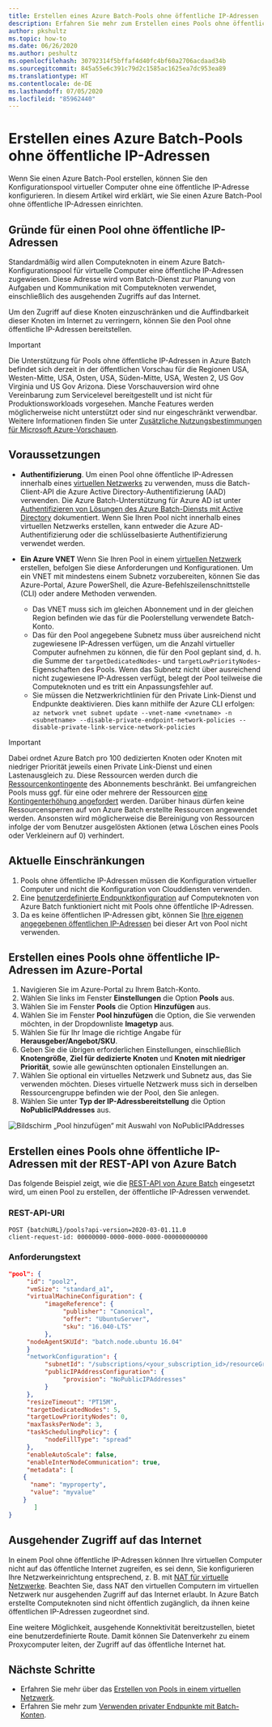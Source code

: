 ```yaml
---
title: Erstellen eines Azure Batch-Pools ohne öffentliche IP-Adressen
description: Erfahren Sie mehr zum Erstellen eines Pools ohne öffentliche IP-Adressen.
author: pkshultz
ms.topic: how-to
ms.date: 06/26/2020
ms.author: peshultz
ms.openlocfilehash: 30792314f5bffaf4d40fc4bf60a2706acdaad34b
ms.sourcegitcommit: 845a55e6c391c79d2c1585ac1625ea7dc953ea89
ms.translationtype: HT
ms.contentlocale: de-DE
ms.lasthandoff: 07/05/2020
ms.locfileid: "85962440"
---
```

# <a name="create-an-azure-batch-pool-without-public-ip-addresses"></a>Erstellen eines Azure Batch-Pools ohne öffentliche IP-Adressen

Wenn Sie einen Azure Batch-Pool erstellen, können Sie den Konfigurationspool virtueller Computer ohne eine öffentliche IP-Adresse konfigurieren. In diesem Artikel wird erklärt, wie Sie einen Azure Batch-Pool ohne öffentliche IP-Adressen einrichten.

## <a name="why-use-a-pool-without-public-ip-addresses"></a>Gründe für einen Pool ohne öffentliche IP-Adressen

Standardmäßig wird allen Computeknoten in einem Azure Batch-Konfigurationspool für virtuelle Computer eine öffentliche IP-Adressen zugewiesen. Diese Adresse wird vom Batch-Dienst zur Planung von Aufgaben und Kommunikation mit Computeknoten verwendet, einschließlich des ausgehenden Zugriffs auf das Internet. 

Um den Zugriff auf diese Knoten einzuschränken und die Auffindbarkeit dieser Knoten im Internet zu verringern, können Sie den Pool ohne öffentliche IP-Adressen bereitstellen.

> [!IMPORTANT]
> Die Unterstützung für Pools ohne öffentliche IP-Adressen in Azure Batch befindet sich derzeit in der öffentlichen Vorschau für die Regionen USA, Westen-Mitte, USA, Osten, USA, Süden-Mitte, USA, Westen 2, US Gov Virginia und US Gov Arizona.
> Diese Vorschauversion wird ohne Vereinbarung zum Servicelevel bereitgestellt und ist nicht für Produktionsworkloads vorgesehen. Manche Features werden möglicherweise nicht unterstützt oder sind nur eingeschränkt verwendbar. Weitere Informationen finden Sie unter [Zusätzliche Nutzungsbestimmungen für Microsoft Azure-Vorschauen](https://azure.microsoft.com/support/legal/preview-supplemental-terms/).

## <a name="prerequisites"></a>Voraussetzungen

- **Authentifizierung**. Um einen Pool ohne öffentliche IP-Adressen innerhalb eines [virtuellen Netzwerks](./batch-virtual-network.md) zu verwenden, muss die Batch-Client-API die Azure Active Directory-Authentifizierung (AAD) verwenden. Die Azure Batch-Unterstützung für Azure AD ist unter [Authentifizieren von Lösungen des Azure Batch-Diensts mit Active Directory](batch-aad-auth.md) dokumentiert. Wenn Sie Ihren Pool nicht innerhalb eines virtuellen Netzwerks erstellen, kann entweder die Azure AD-Authentifizierung oder die schlüsselbasierte Authentifizierung verwendet werden.

- **Ein Azure VNET** Wenn Sie Ihren Pool in einem [virtuellen Netzwerk](batch-virtual-network.md) erstellen, befolgen Sie diese Anforderungen und Konfigurationen. Um ein VNET mit mindestens einem Subnetz vorzubereiten, können Sie das Azure-Portal, Azure PowerShell, die Azure-Befehlszeilenschnittstelle (CLI) oder andere Methoden verwenden.
  - Das VNET muss sich im gleichen Abonnement und in der gleichen Region befinden wie das für die Poolerstellung verwendete Batch-Konto.
  - Das für den Pool angegebene Subnetz muss über ausreichend nicht zugewiesene IP-Adressen verfügen, um die Anzahl virtueller Computer aufnehmen zu können, die für den Pool geplant sind, d. h. die Summe der `targetDedicatedNodes`- und `targetLowPriorityNodes`-Eigenschaften des Pools. Wenn das Subnetz nicht über ausreichend nicht zugewiesene IP-Adressen verfügt, belegt der Pool teilweise die Computeknoten und es tritt ein Anpassungsfehler auf.
  - Sie müssen die Netzwerkrichtlinien für den Private Link-Dienst und Endpunkte deaktivieren. Dies kann mithilfe der Azure CLI erfolgen: ```az network vnet subnet update --vnet-name <vnetname> -n <subnetname> --disable-private-endpoint-network-policies --disable-private-link-service-network-policies```
  
> [!IMPORTANT]
> Dabei ordnet Azure Batch pro 100 dedizierten Knoten oder Knoten mit niedriger Priorität jeweils einen Private Link-Dienst und einen Lastenausgleich zu. Diese Ressourcen werden durch die [Ressourcenkontingente](../azure-resource-manager/management/azure-subscription-service-limits.md) des Abonnements beschränkt. Bei umfangreichen Pools muss ggf. für eine oder mehrere der Ressourcen [eine Kontingenterhöhung angefordert](batch-quota-limit.md#increase-a-quota) werden. Darüber hinaus dürfen keine Ressourcensperren auf von Azure Batch erstellte Ressourcen angewendet werden. Ansonsten wird möglicherweise die Bereinigung von Ressourcen infolge der vom Benutzer ausgelösten Aktionen (etwa Löschen eines Pools oder Verkleinern auf 0) verhindert.

## <a name="current-limitations"></a>Aktuelle Einschränkungen

1. Pools ohne öffentliche IP-Adressen müssen die Konfiguration virtueller Computer und nicht die Konfiguration von Clouddiensten verwenden.
1. Eine [benutzerdefinierte Endpunktkonfiguration](pool-endpoint-configuration.md) auf Computeknoten von Azure Batch funktioniert nicht mit Pools ohne öffentliche IP-Adressen.
1. Da es keine öffentlichen IP-Adressen gibt, können Sie [Ihre eigenen angegebenen öffentlichen IP-Adressen](create-pool-public-ip.md) bei dieser Art von Pool nicht verwenden.

## <a name="create-a-pool-without-public-ip-addresses-in-the-azure-portal"></a>Erstellen eines Pools ohne öffentliche IP-Adressen im Azure-Portal

1. Navigieren Sie im Azure-Portal zu Ihrem Batch-Konto. 
1. Wählen Sie links im Fenster **Einstellungen** die Option **Pools** aus.
1. Wählen Sie im Fenster **Pools** die Option **Hinzufügen** aus.
1. Wählen Sie im Fenster **Pool hinzufügen** die Option, die Sie verwenden möchten, in der Dropdownliste **Imagetyp** aus.
1. Wählen Sie für Ihr Image die richtige Angabe für **Herausgeber/Angebot/SKU**.
1. Geben Sie die übrigen erforderlichen Einstellungen, einschließlich **Knotengröße**, **Ziel für dedizierte Knoten** und **Knoten mit niedriger Priorität**, sowie alle gewünschten optionalen Einstellungen an.
1. Wählen Sie optional ein virtuelles Netzwerk und Subnetz aus, das Sie verwenden möchten. Dieses virtuelle Netzwerk muss sich in derselben Ressourcengruppe befinden wie der Pool, den Sie anlegen.
1. Wählen Sie unter **Typ der IP-Adressbereitstellung** die Option **NoPublicIPAddresses** aus.

![Bildschirm „Pool hinzufügen“ mit Auswahl von NoPublicIPAddresses](./media/batch-pool-no-public-ip-address/create-pool-without-public-ip-address.png)

## <a name="use-the-batch-rest-api-to-create-a-pool-without-public-ip-addresses"></a>Erstellen eines Pools ohne öffentliche IP-Adressen mit der REST-API von Azure Batch

Das folgende Beispiel zeigt, wie die [REST-API von Azure Batch](/rest/api/batchservice/pool/add) eingesetzt wird, um einen Pool zu erstellen, der öffentliche IP-Adressen verwendet.

### <a name="rest-api-uri"></a>REST-API-URI

```http
POST {batchURL}/pools?api-version=2020-03-01.11.0
client-request-id: 00000000-0000-0000-0000-000000000000
```

### <a name="request-body"></a>Anforderungstext

```json
"pool": {
     "id": "pool2",
     "vmSize": "standard_a1",
     "virtualMachineConfiguration": {
          "imageReference": {
               "publisher": "Canonical",
               "offer": "UbuntuServer",
               "sku": "16.040-LTS"
          },
     "nodeAgentSKUId": "batch.node.ubuntu 16.04"
     }
     "networkConfiguration": {
          "subnetId": "/subscriptions/<your_subscription_id>/resourceGroups/<your_resource_group>/providers/Microsoft.Network/virtualNetworks/<your_vnet_name>/subnets/<your_subnet_name>",
          "publicIPAddressConfiguration": {
               "provision": "NoPublicIPAddresses"
          }
     },
     "resizeTimeout": "PT15M",
     "targetDedicatedNodes": 5,
     "targetLowPriorityNodes": 0,
     "maxTasksPerNode": 3,
     "taskSchedulingPolicy": {
          "nodeFillType": "spread"
     },
     "enableAutoScale": false,
     "enableInterNodeCommunication": true,
     "metadata": [
    {
      "name": "myproperty",
      "value": "myvalue"
    }
       ]
}
```

## <a name="outbound-access-to-the-internet"></a>Ausgehender Zugriff auf das Internet

In einem Pool ohne öffentliche IP-Adressen können Ihre virtuellen Computer nicht auf das öffentliche Internet zugreifen, es sei denn, Sie konfigurieren Ihre Netzwerkeinrichtung entsprechend, z. B. mit [NAT für virtuelle Netzwerke](../virtual-network/nat-overview.md). Beachten Sie, dass NAT den virtuellen Computern im virtuellen Netzwerk nur ausgehenden Zugriff auf das Internet erlaubt. In Azure Batch erstellte Computeknoten sind nicht öffentlich zugänglich, da ihnen keine öffentlichen IP-Adressen zugeordnet sind.

Eine weitere Möglichkeit, ausgehende Konnektivität bereitzustellen, bietet eine benutzerdefinierte Route. Damit können Sie Datenverkehr zu einem Proxycomputer leiten, der Zugriff auf das öffentliche Internet hat.

## <a name="next-steps"></a>Nächste Schritte

- Erfahren Sie mehr über das [Erstellen von Pools in einem virtuellen Netzwerk](batch-virtual-network.md).
- Erfahren Sie mehr zum [Verwenden privater Endpunkte mit Batch-Konten](private-connectivity.md).
